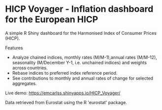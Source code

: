 # HICP Voyager - Inflation dashboard for the European HICP

A simple R Shiny dashboard for the Harmonised Index of Consumer Prices (HICP).

Features
  - Analyze chained indices, monthly rates (M/M-1),annual rates (M/M-12), seasonality (M/December Y-1, i.e. unchained indices) and weights across countries.
  - Rebase indices to preferred index reference period.
  - See contributions to monthly and annual rates of change for selected aggregates.

Live demo:
https://emcarlss.shinyapps.io/HICP_Voyager/

Data retrieved from Eurostat using the R 'eurostat' package.
